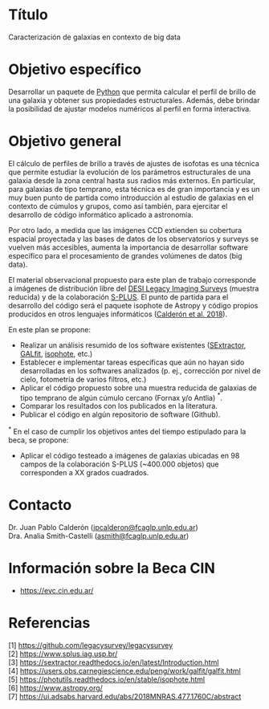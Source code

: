 # Título
Caracterización de galaxias en contexto de big data

# Objetivo específico
Desarrollar un paquete de [Python](https://www.python.org/) que permita calcular el perfil de brillo de una galaxia y obtener sus propiedades estructurales. Además, debe brindar la posibilidad de ajustar modelos numéricos al perfil en forma interactiva. 

# Objetivo general
El cálculo de perfiles de brillo a través de ajustes de isofotas es una técnica que permite estudiar la evolución de los parámetros estructurales de una galaxia desde la zona central hasta sus radios más externos. En particular, para galaxias de tipo temprano, esta técnica es de gran importancia y es un muy buen punto de partida como introducción al estudio de galaxias en el contexto de cúmulos y grupos, como así también, para ejercitar el desarrollo de código informático aplicado a astronomía.

Por otro lado, a medida que las imágenes CCD extienden su cobertura espacial proyectada y las bases de datos de los observatorios y surveys se vuelven más accesibles, aumenta la importancia de desarrollar software específico para el procesamiento de grandes volúmenes de datos (big data).

El material observacional propuesto para este plan de trabajo corresponde a imágenes de distribución libre del [DESI Legacy Imaging Surveys](https://www.legacysurvey.org/) (muestra reducida) y de la colaboración [S-PLUS](https://www.splus.iag.usp.br/). El punto de partida para el desarrollo del código será el paquete isophote de Astropy y código propios producidos en otros lenguajes informáticos ([Calderón et al. 2018](https://ui.adsabs.harvard.edu/abs/2018MNRAS.477.1760C/abstract)).

En este plan se propone: 
- Realizar un análisis resumido de los software existentes ([SExtractor](https://sextractor.readthedocs.io/en/latest/Introduction.html), [GALfit](https://users.obs.carnegiescience.edu/peng/work/galfit/galfit.html), [isophote](https://photutils.readthedocs.io/en/stable/isophote.html), etc.)
- Establecer e implementar tareas específicas que aún no hayan sido desarrolladas en los softwares analizados (p. ej., corrección por nivel de cielo, fotometría de varios filtros, etc.)
- Aplicar el código propuesto sobre una muestra reducida de galaxias de tipo temprano de algún cúmulo cercano (Fornax y/o Antlia) $^{*}$.
- Comparar los resultados con los publicados en la literatura.
- Publicar el código en algún repositorio de software (Github). 

$^{*}$ En el caso de cumplir los objetivos antes del tiempo estipulado para la beca, se propone:
- Aplicar el código testeado a imágenes de galaxias ubicadas en 98 campos de la colaboración S-PLUS (~400.000 objetos) que corresponden a XX grados cuadrados.

# Contacto
Dr. Juan Pablo Calderón (jpcalderon@fcaglp.unlp.edu.ar) <br />
Dra. Analia Smith-Castelli (asmith@fcaglp.unlp.edu.ar)

# Información sobre la Beca CIN
- https://evc.cin.edu.ar/

# Referencias
[1] https://github.com/legacysurvey/legacysurvey <br />
[2] https://www.splus.iag.usp.br/  <br />
[3] https://sextractor.readthedocs.io/en/latest/Introduction.html  <br />
[4] https://users.obs.carnegiescience.edu/peng/work/galfit/galfit.html  <br />
[5] https://photutils.readthedocs.io/en/stable/isophote.html  <br />
[6] https://www.astropy.org/  <br />
[7] https://ui.adsabs.harvard.edu/abs/2018MNRAS.477.1760C/abstract  <br />
